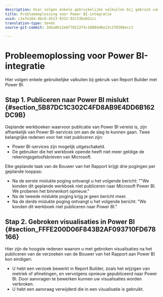 ```yaml
---
description: Hier volgen enkele gebruikelijke valkuilen bij gebruik van Report Builder met Power BI.
title: Probleemoplossing voor Power BI-integratie
uuid: c1e7e164-4bc6-4513-9332-92c53be021cc
translation-type: tm+mt
source-git-commit: 16ba0b12e0f70112f4c10804d0a13c278388ecc2

---
```



# Probleemoplossing voor Power BI-integratie

Hier volgen enkele gebruikelijke valkuilen bij gebruik van Report Builder met Power BI.

## Stap 1. Publiceren naar Power BI mislukt {#section_5B87DC1C302C4FD8AB9E4DD6B162DC9B}

Geplande werkboeken waarvoor publicatie van Power BI vereist is, zijn afhankelijk van Power BI-services om aan de slag te kunnen gaan. Twee belangrijke redenen voor het niet publiceren zijn:

* Power BI-services zijn mogelijk uitgeschakeld.
* De gebruiker die het werkboek opende heeft niet meer geldige de rekeningsgeloofsbrieven van Microsoft.

Elke geplande taak van de Bouwer van het Rapport krijgt drie pogingen per geplande looppas:

* Na de eerste mislukte poging ontvangt u het volgende bericht: &quot;&quot;We konden dit geplande werkboek niet publiceren naar Microsoft Power BI. We proberen het binnenkort opnieuw.&quot;
* Na de tweede mislukte poging krijg je geen bericht meer.
* Na de derde mislukte poging ontvangt u het volgende bericht: &quot;We konden dit werkboek niet publiceren naar Power BI.&quot;

## Stap 2. Gebroken visualisaties in Power BI {#section_FFFE200D06F843B2AF093710FD678166}

Hier zijn de hoogste redenen waarom u met gebroken visualisaties na het publiceren van de verzoeken van de Bouwer van het Rapport aan Power BI kon eindigen:

* U hebt een verzoek bewerkt in Report Builder, zoals het wijzigen van metriek of afmetingen, en vervolgens opnieuw gepubliceerd naar Power BI. Door aanvragen te bewerken kunnen uw visualisaties worden verbroken.
* U hebt een aanvraag verwijderd die in een visualisatie is gebruikt.

